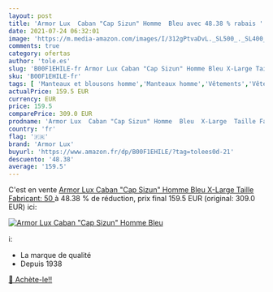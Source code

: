```yaml
---
layout: post
title: 'Armor Lux  Caban "Cap Sizun" Homme  Bleu avec 48.38 % rabais '
date: 2021-07-24 06:32:01
image: 'https://m.media-amazon.com/images/I/312gPtvaDvL._SL500_._SL400_.jpg'
comments: true
category: ofertas
author: 'tole.es'
slug: 'B00F1EHILE-fr Armor Lux Caban "Cap Sizun" Homme Bleu X-Large Taille...'
sku: 'B00F1EHILE-fr'
tags: [ 'Manteaux et blousons homme','Manteaux homme','Vêtements','Vêtements homme','armor lux', ]
actualPrice: 159.5 EUR
currency: EUR
price: 159.5
comparePrice: 309.0 EUR
prodname: 'Armor Lux  Caban "Cap Sizun" Homme  Bleu  X-Large  Taille Fabricant: 50 '
country: 'fr'
flag: '🇫🇷'
brand: 'Armor Lux'
buyurl: 'https://www.amazon.fr/dp/B00F1EHILE/?tag=tolees0d-21'
descuento: '48.38'
average: '159.5'
---
```


C'est en vente [Armor Lux  Caban "Cap Sizun" Homme  Bleu  X-Large  Taille Fabricant: 50 ](https://www.amazon.fr/dp/B00F1EHILE/?tag=tolees0d-21)  à  48.38 % de réduction, prix final  159.5 EUR (original: 309.0 EUR) ici:

[![Armor Lux  Caban "Cap Sizun" Homme  Bleu](https://m.media-amazon.com/images/I/312gPtvaDvL._SL500_._SL400_.jpg)](https://www.amazon.fr/dp/B00F1EHILE/?tag=tolees0d-21)

ℹ️:

- La marque de qualité
- Depuis 1938

[🛒 Achète-le!!](https://www.amazon.fr/dp/B00F1EHILE/?tag=tolees0d-21)
